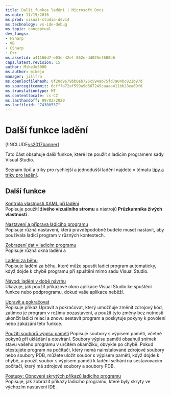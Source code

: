 ```yaml
---
title: Další funkce ladění | Microsoft Docs
ms.date: 11/15/2016
ms.prod: visual-studio-dev14
ms.technology: vs-ide-debug
ms.topic: conceptual
dev_langs:
- FSharp
- VB
- CSharp
- C++
ms.assetid: a41166d7-e03e-42ef-862e-dd025ef600b6
caps.latest.revision: 15
author: MikeJo5000
ms.author: mikejo
manager: jillfra
ms.openlocfilehash: 0f20d9679bb0eb726c594ab75fd7a04bc821b97d
ms.sourcegitcommit: 6cfffa72af599a9d667249caaaa411bb28ea69fd
ms.translationtype: MT
ms.contentlocale: cs-CZ
ms.lasthandoff: 09/02/2020
ms.locfileid: "74300537"
---
```

# <a name="more-debugging-features"></a>Další funkce ladění
[!INCLUDE[vs2017banner](../includes/vs2017banner.md)]

Tato část obsahuje další funkce, které lze použít s ladicím programem sady Visual Studio.  
  
 Seznam tipů a triky pro rychlejší a jednodušší ladění najdete v tématu [tipy a triky pro ladění](https://devblogs.microsoft.com/visualstudio/debugging-tips-and-tricks/).  
  
## <a name="additional-features"></a>Další funkce  
 [Kontrola vlastností XAML při ladění](../debugger/inspect-xaml-properties-while-debugging.md)  
 Popisuje použití **živého vizuálního stromu** a nástrojů **Průzkumníka živých vlastností** .  
  
 [Nastavení a příprava ladicího programu](../debugger/debugger-settings-and-preparation.md)  
 Popisuje různá nastavení, která pravděpodobně budete muset nastavit, aby používala ladicí program v různých kontextech.  
  
 [Zobrazení dat v ladicím programu](../debugger/viewing-data-in-the-debugger.md)  
 Popisuje různá okna ladění a  
  
 [Ladění za běhu](../debugger/just-in-time-debugging-in-visual-studio.md)  
 Popisuje ladění za běhu, které může spustit ladicí program automaticky, když dojde k chybě programu při spuštění mimo sadu Visual Studio.  
  
 [Návod: ladění v době návrhu](../debugger/walkthrough-debugging-at-design-time.md)  
 Ukazuje, jak použít příkazové okno aplikace Visual Studio ke spuštění funkce nebo podprogramu, dokud vaše aplikace neběží. 
  
 [Upravit a pokračovat](../debugger/edit-and-continue.md)  
 Popisuje příkaz Upravit a pokračovat, který umožňuje změnit zdrojový kód, zatímco je program v režimu pozastavení, a použít tyto změny bez nutnosti ukončit ladicí relaci a znovu sestavit program a poskytuje pokyny k povolení nebo zakázání této funkce.  
  
 [Použití souborů výpisu paměti](../debugger/using-dump-files.md) Popisuje soubory s výpisem paměti, včetně pokynů při ukládání a otevírání. Soubory výpisu paměti obsahují snímek stavu vašeho programu v určitém okamžiku, obvykle po chybě. Pokud otestujete program na počítači, který nemá nainstalované zdrojové soubory nebo soubory PDB, můžete uložit soubor s výpisem paměti, když dojde k chybě, a použít soubor s výpisem paměti k ladění selhání na sestavovacím počítači, který má zdrojové soubory a soubory PDB. 
  
 [Postupy: Obnovení skrytých příkazů ladicího programu](../debugger/how-to-restore-hidden-debugger-commands.md)  
 Popisuje, jak zobrazit příkazy ladicího programu, které byly skryty ve výchozím nastavení IDE.
